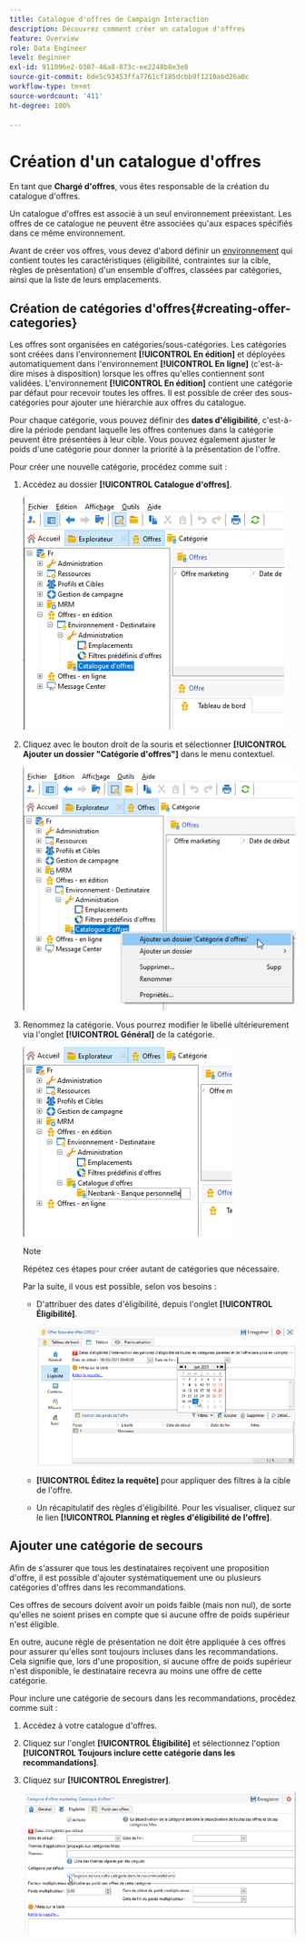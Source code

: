```yaml
---
title: Catalogue d'offres de Campaign Interaction
description: Découvrez comment créer un catalogue d'offres
feature: Overview
role: Data Engineer
level: Beginner
exl-id: 911096e2-0307-46a8-873c-ee2248b8e3e8
source-git-commit: 6de5c93453ffa7761cf185dcbb9f1210abd26a0c
workflow-type: tm+mt
source-wordcount: '411'
ht-degree: 100%

---
```


# Création d&#39;un catalogue d&#39;offres

En tant que **Chargé d&#39;offres**, vous êtes responsable de la création du catalogue d&#39;offres.

Un catalogue d&#39;offres est associé à un seul environnement préexistant. Les offres de ce catalogue ne peuvent être associées qu&#39;aux espaces spécifiés dans ce même environnement.

Avant de créer vos offres, vous devez d&#39;abord définir un [environnement](interaction-env.md) qui contient toutes les caractéristiques (éligibilité, contraintes sur la cible, règles de présentation) d&#39;un ensemble d&#39;offres, classées par catégories, ainsi que la liste de leurs emplacements.

## Création de catégories d&#39;offres{#creating-offer-categories}

Les offres sont organisées en catégories/sous-catégories. Les catégories sont créées dans l&#39;environnement **[!UICONTROL En édition]** et déployées automatiquement dans l&#39;environnement **[!UICONTROL En ligne]** (c&#39;est-à-dire mises à disposition) lorsque les offres qu&#39;elles contiennent sont validées. L&#39;environnement **[!UICONTROL En édition]** contient une catégorie par défaut pour recevoir toutes les offres. Il est possible de créer des sous-catégories pour ajouter une hiérarchie aux offres du catalogue.

Pour chaque catégorie, vous pouvez définir des **dates d&#39;éligibilité**, c&#39;est-à-dire la période pendant laquelle les offres contenues dans la catégorie peuvent être présentées à leur cible. Vous pouvez également ajuster le poids d&#39;une catégorie pour donner la priorité à la présentation de l&#39;offre.

Pour créer une nouvelle catégorie, procédez comme suit :

1. Accédez au dossier **[!UICONTROL Catalogue d&#39;offres]**.

   ![](assets/offer_cat_create_001.png)

1. Cliquez avec le bouton droit de la souris et sélectionner **[!UICONTROL Ajouter un dossier &quot;Catégorie d&#39;offres&quot;]** dans le menu contextuel.

   ![](assets/offer_cat_create_002.png)

1. Renommez la catégorie. Vous pourrez modifier le libellé ultérieurement via l&#39;onglet **[!UICONTROL Général]** de la catégorie.

   ![](assets/offer_cat_create_003.png)

   >[!NOTE]
   >
   >Répétez ces étapes pour créer autant de catégories que nécessaire.

   Par la suite, il vous est possible, selon vos besoins :

   * D&#39;attribuer des dates d&#39;éligibilité, depuis l&#39;onglet **[!UICONTROL Éligibilité]**.

      ![](assets/offer_cat_create_004.png)

   * **[!UICONTROL Éditez la requête]** pour appliquer des filtres à la cible de l&#39;offre.

   * Un récapitulatif des règles d&#39;éligibilité. Pour les visualiser, cliquez sur le lien **[!UICONTROL Planning et règles d&#39;éligibilité de l&#39;offre]**.

## Ajouter une catégorie de secours

Afin de s&#39;assurer que tous les destinataires reçoivent une proposition d&#39;offre, il est possible d&#39;ajouter systématiquement une ou plusieurs catégories d&#39;offres dans les recommandations.

Ces offres de secours doivent avoir un poids faible (mais non nul), de sorte qu&#39;elles ne soient prises en compte que si aucune offre de poids supérieur n&#39;est éligible.

En outre, aucune règle de présentation ne doit être appliquée à ces offres pour assurer qu&#39;elles sont toujours incluses dans les recommandations. Cela signifie que, lors d&#39;une proposition, si aucune offre de poids supérieur n&#39;est disponible, le destinataire recevra au moins une offre de cette catégorie.

Pour inclure une catégorie de secours dans les recommandations, procédez comme suit :

1. Accédez à votre catalogue d&#39;offres.
1. Cliquez sur l&#39;onglet **[!UICONTROL Éligibilité]** et sélectionnez l&#39;option **[!UICONTROL Toujours inclure cette catégorie dans les recommandations]**.
1. Cliquez sur **[!UICONTROL Enregistrer]**.

   ![](assets/offer_cat_default_001.png)
